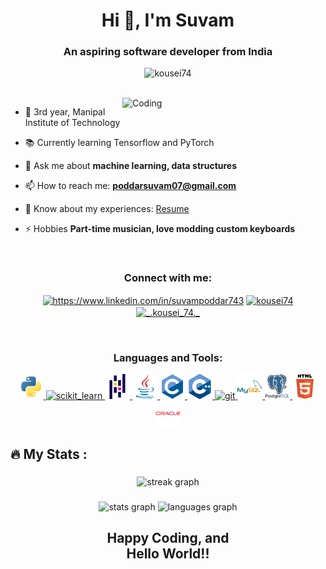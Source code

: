 <h1 align="center">Hi 👋, I'm Suvam</h1>
<h3 align="center">An aspiring software developer from India</h3>

<p align="center"> <img src="https://komarev.com/ghpvc/?username=kousei74&label=Profile%20views&color=0e75b6&style=flat" alt="kousei74" /> </p>
<br>

<img align="right" alt="Coding" border-radius width="325" src="https://store.outsourcingpundit.com/wp-content/uploads/2019/01/focus-animation.gif">

- 🔭 3rd year, Manipal Institute of Technology

- 📚 Currently learning Tensorflow and PyTorch

- 💬 Ask me about **machine learning, data structures**

- 📫 How to reach me: **poddarsuvam07@gmail.com**

- 📄 Know about my experiences: [Resume](https://drive.google.com/file/d/1E90KqAhXMcQ_4tDG02eUXxIIZY94NnTm/view?usp=sharing)

- ⚡ Hobbies **Part-time musician, love modding custom keyboards**

<br>
<h3 align="center">Connect with me:</h3>
<p align="center">
<a href="https://linkedin.com/in/https://www.linkedin.com/in/suvampoddar743" target="blank"><img style="margin-right: 15 px" align="center" src="https://raw.githubusercontent.com/rahuldkjain/github-profile-readme-generator/master/src/images/icons/Social/linked-in-alt.svg" alt="https://www.linkedin.com/in/suvampoddar743" height="30" width="40" /></a>
<a href="https://kaggle.com/kousei74" target="blank"><img style="margin-right: 15 px" align="center" src="https://raw.githubusercontent.com/rahuldkjain/github-profile-readme-generator/master/src/images/icons/Social/kaggle.svg" alt="kousei74" height="30" width="40" /></a>
<a href="https://instagram.com/_.kousei_74._" target="blank"><img style="margin-right: 15 px" align="center" src="https://raw.githubusercontent.com/rahuldkjain/github-profile-readme-generator/master/src/images/icons/Social/instagram.svg" alt="_.kousei_74._" height="30" width="40" /></a>
</p>
<br>
<h3 align="center">Languages and Tools:</h3> 
  <p align="center">
  <a href="https://www.python.org" target="_blank" rel="noreferrer"> <img style="margin-right: 15 px" src="https://raw.githubusercontent.com/devicons/devicon/master/icons/python/python-original.svg" alt="python" width="40" height="40"/> </a> 
  <a href="https://scikit-learn.org/" target="_blank" rel="noreferrer"> <img style="margin-right: 15 px" src="https://upload.wikimedia.org/wikipedia/commons/0/05/Scikit_learn_logo_small.svg" alt="scikit_learn" width="40" height="40"/> </a>
  <a href="https://pandas.pydata.org/" target="_blank" rel="noreferrer"> <img style="margin-right: 15 px" src="https://raw.githubusercontent.com/devicons/devicon/2ae2a900d2f041da66e950e4d48052658d850630/icons/pandas/pandas-original.svg" alt="pandas" width="40" height="40"/> </a>
  <a href="https://www.java.com" target="_blank" rel="noreferrer"> <img style="margin-right: 15 px" src="https://raw.githubusercontent.com/devicons/devicon/master/icons/java/java-original.svg" alt="java" width="40" height="40"/> </a>
  <a href="https://www.cprogramming.com/" target="_blank" rel="noreferrer"> <img style="margin-right: 15 px" src="https://raw.githubusercontent.com/devicons/devicon/master/icons/c/c-original.svg" alt="c" width="40" height="40"/> </a> 
  <a href="https://www.w3schools.com/cpp/" target="_blank" rel="noreferrer"> <img style="margin-right: 15 px" src="https://raw.githubusercontent.com/devicons/devicon/master/icons/cplusplus/cplusplus-original.svg" alt="cplusplus" width="40" height="40"/> </a> 
  <a href="https://git-scm.com/" target="_blank" rel="noreferrer"> <img style="margin-right: 15 px" src="https://www.vectorlogo.zone/logos/git-scm/git-scm-icon.svg" alt="git" width="40" height="40"/> </a>  
  <a href="https://www.mysql.com/" target="_blank" rel="noreferrer"> <img style="margin-right: 15 px" src="https://raw.githubusercontent.com/devicons/devicon/master/icons/mysql/mysql-original-wordmark.svg" alt="mysql" width="40" height="40"/> </a>  
  <a href="https://www.postgresql.org" target="_blank" rel="noreferrer"> <img style="margin-right: 15 px" src="https://raw.githubusercontent.com/devicons/devicon/master/icons/postgresql/postgresql-original-wordmark.svg" alt="postgresql" width="40" height="40"/> </a> 
  <a href="https://www.w3.org/html/" target="_blank" rel="noreferrer"> <img style="margin-right: 15 px" src="https://raw.githubusercontent.com/devicons/devicon/master/icons/html5/html5-original-wordmark.svg" alt="html5" width="40" height="40"/> </a> 
  <a href="https://www.oracle.com/" target="_blank" rel="noreferrer"> <img style="margin-right: 15 px" src="https://raw.githubusercontent.com/devicons/devicon/master/icons/oracle/oracle-original.svg" alt="oracle" width="40" height="40"/> </a>  
</p>


<h2 align="left">🔥   My Stats :</h2>

###

<div align="center">
  <img src="https://streak-stats.demolab.com?user=Kousei74&locale=en&mode=daily&theme=dark&hide_border=false&border_radius=5&order=3" height="220" alt="streak graph"  />
</div>

###

<div align="center">
  <img src="https://github-readme-stats.vercel.app/api?username=Kousei74&hide_title=true&hide_rank=true&show_icons=true&include_all_commits=true&count_private=true&disable_animations=false&theme=dracula&locale=en&hide_border=true&order=1" height="150" alt="stats graph"  />
  <img src="https://github-readme-stats.vercel.app/api/top-langs?username=Kousei74&locale=en&hide_title=true&layout=compact&card_width=320&langs_count=5&theme=dracula&hide_border=true&order=2" height="150" alt="languages graph"  />
</div>

###

<h2 align="center">Happy Coding, and<br>Hello World!!</h2>


